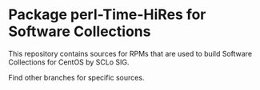 # Package perl-Time-HiRes for Software Collections

This repository contains sources for RPMs that are used
to build Software Collections for CentOS by SCLo SIG.

Find other branches for specific sources.
